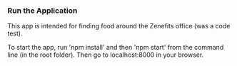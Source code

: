 ### Run the Application

This app is intended for finding food around the Zenefits office (was a code test).

To start the app, run 'npm install' and then 'npm start' from the command line (in the root folder). Then go to localhost:8000 in your browser.
